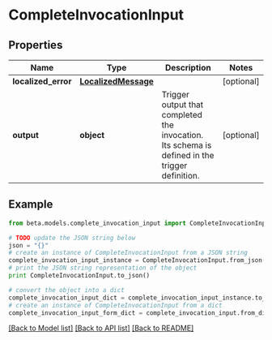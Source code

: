 # CompleteInvocationInput


## Properties
Name | Type | Description | Notes
------------ | ------------- | ------------- | -------------
**localized_error** | [**LocalizedMessage**](LocalizedMessage.md) |  | [optional] 
**output** | **object** | Trigger output that completed the invocation. Its schema is defined in the trigger definition. | [optional] 

## Example

```python
from beta.models.complete_invocation_input import CompleteInvocationInput

# TODO update the JSON string below
json = "{}"
# create an instance of CompleteInvocationInput from a JSON string
complete_invocation_input_instance = CompleteInvocationInput.from_json(json)
# print the JSON string representation of the object
print CompleteInvocationInput.to_json()

# convert the object into a dict
complete_invocation_input_dict = complete_invocation_input_instance.to_dict()
# create an instance of CompleteInvocationInput from a dict
complete_invocation_input_form_dict = complete_invocation_input.from_dict(complete_invocation_input_dict)
```
[[Back to Model list]](../README.md#documentation-for-models) [[Back to API list]](../README.md#documentation-for-api-endpoints) [[Back to README]](../README.md)


